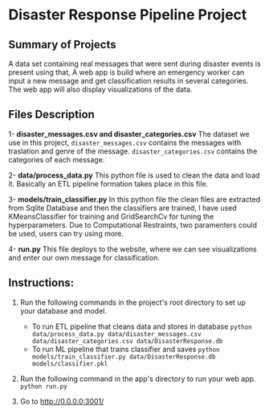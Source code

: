 # Disaster Response Pipeline Project

## Summary of Projects
A data set containing real messages that were sent during disaster events is present using that, A web app is build where an emergency worker can input a new message and get classification results in several categories. The web app will also display visualizations of the data.

## Files Description
1- **disaster_messages.csv and disaster_categories.csv**
The dataset we use in this project, `disaster_messages.csv` contains the messages with traslation and genre of the message. `disaster_categories.csv` contains the categories of each message.

2- **data/process_data.py**
This python file is used to clean the data and load it. Basically an ETL pipeline formation takes place in this file.

3- **models/train_classifier.py**
In this python file the clean files are extracted from Sqlite Database and then the classifiers are trained, I have used KMeansClassifier for training and GridSearchCv for tuning the hyperparameters. Due to Computational Restraints, two paramenters could be used, users can try using more.

4- **run.py**
This file deploys to the website, where we can see visualizations and enter our own message for classification.

## Instructions:
1. Run the following commands in the project's root directory to set up your database and model.

    - To run ETL pipeline that cleans data and stores in database
        `python data/process_data.py data/disaster_messages.csv data/disaster_categories.csv data/DisasterResponse.db`
    - To run ML pipeline that trains classifier and saves
        `python models/train_classifier.py data/DisasterResponse.db models/classifier.pkl`

2. Run the following command in the app's directory to run your web app.
    `python run.py`

3. Go to http://0.0.0.0:3001/
